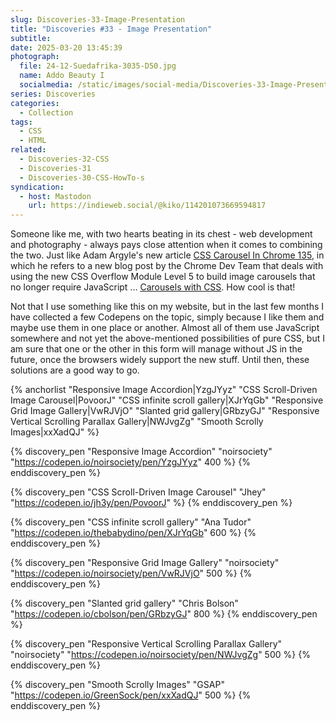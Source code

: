 ```yaml
---
slug: Discoveries-33-Image-Presentation
title: "Discoveries #33 - Image Presentation"
subtitle:
date: 2025-03-20 13:45:39
photograph:
  file: 24-12-Suedafrika-3035-D50.jpg
  name: Addo Beauty I
  socialmedia: /static/images/social-media/Discoveries-33-Image-Presentation.png
series: Discoveries
categories:
  - Collection
tags:
  - CSS
  - HTML
related:
  - Discoveries-32-CSS
  - Discoveries-31
  - Discoveries-30-CSS-HowTo-s
syndication:
  - host: Mastodon
    url: https://indieweb.social/@kiko/114201073669594817
---
```


Someone like me, with two hearts beating in its chest - web development and photography - always pays close attention when it comes to combining the two. Just like Adam Argyle's new article [CSS Carousel In Chrome 135](https://nerdy.dev/css-carousel-in-chrome-135), in which he refers to a new blog post by the Chrome Dev Team that deals with using the new CSS Overflow Module Level 5 to build image carousels that no longer require JavaScript ... [Carousels with CSS](https://developer.chrome.com/blog/carousels-with-css). How cool is that!

Not that I use something like this on my website, but in the last few months I have collected a few Codepens on the topic, simply because I like them and maybe use them in one place or another. Almost all of them use JavaScript somewhere and not yet the above-mentioned possibilities of pure CSS, but I am sure that one or the other in this form will manage without JS in the future, once the browsers widely support the new stuff. Until then, these solutions are a good way to go.

{% anchorlist 
  "Responsive Image Accordion|YzgJYyz"
  "CSS Scroll-Driven Image Carousel|PovoorJ"
  "CSS infinite scroll gallery|XJrYqGb"
  "Responsive Grid Image Gallery|VwRJVjO"
  "Slanted grid gallery|GRbzyGJ"
  "Responsive Vertical Scrolling Parallax Gallery|NWJvgZg"
  "Smooth Scrolly Images|xxXadQJ"
%}

<!-- more -->

{% discovery_pen "Responsive Image Accordion" "noirsociety" "https://codepen.io/noirsociety/pen/YzgJYyz" 400 %}
{% enddiscovery_pen %}

{% discovery_pen "CSS Scroll-Driven Image Carousel" "Jhey" "https://codepen.io/jh3y/pen/PovoorJ" %}
{% enddiscovery_pen %}

{% discovery_pen "CSS infinite scroll gallery" "Ana Tudor" "https://codepen.io/thebabydino/pen/XJrYqGb" 600 %}
{% enddiscovery_pen %}

{% discovery_pen "Responsive Grid Image Gallery" "noirsociety" "https://codepen.io/noirsociety/pen/VwRJVjO" 500 %}
{% enddiscovery_pen %}

{% discovery_pen "Slanted grid gallery" "Chris Bolson" "https://codepen.io/cbolson/pen/GRbzyGJ" 800 %}
{% enddiscovery_pen %}

{% discovery_pen "Responsive Vertical Scrolling Parallax Gallery" "noirsociety" "https://codepen.io/noirsociety/pen/NWJvgZg" 500 %}
{% enddiscovery_pen %}

{% discovery_pen "Smooth Scrolly Images" "GSAP" "https://codepen.io/GreenSock/pen/xxXadQJ" 500 %}
{% enddiscovery_pen %}
